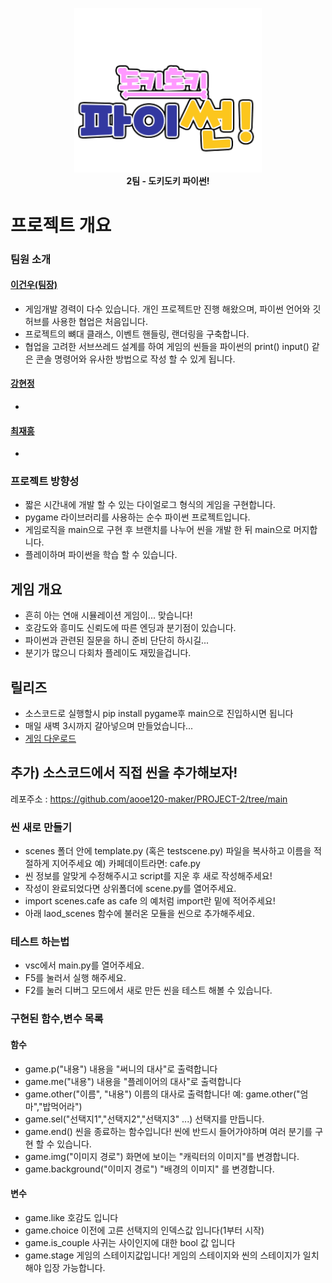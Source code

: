 
<p align="center">
  <img src="sprites/logo.png" alt="로고" width="300"/><br>
  <b>2팀 - 도키도키 파이썬!</b>
</p>
  
# 프로젝트 개요
### 팀원 소개
#### [이건우(팀장)](https://github.com/4vpr)
- 게임개발 경력이 다수 있습니다. 개인 프로젝트만 진행 해왔으며, 파이썬 언어와 깃허브를 사용한 협업은 처음입니다.
- 프로젝트의 뼈대 클래스, 이벤트 핸들링, 랜더링을 구축합니다.
- 협업을 고려한 서브쓰레드 설계를 하여 게임의 씬들을 파이썬의 print() input() 같은 콘솔 명령어와 유사한 방법으로 작성 할 수 있게 됩니다.
#### [강현정](https://github.com/aooe120-maker)
- 
#### [최재흥](https://github.com/Lukascruise)
-
### 프로젝트 방향성
- 짧은 시간내에 개발 할 수 있는 다이얼로그 형식의 게임을 구현합니다.
- pygame 라이브러리를 사용하는 순수 파이썬 프로젝트입니다.
- 게임로직을 main으로 구현 후 브랜치를 나누어 씬을 개발 한 뒤 main으로 머지합니다.
- 플레이하며 파이썬을 학습 할 수 있습니다.
## 게임 개요
- 흔히 아는 연애 시뮬레이션 게임이... 맞습니다!
- 호감도와 흥미도 신뢰도에 따른 엔딩과 분기점이 있습니다.
- 파이썬과 관련된 질문을 하니 준비 단단히 하시길...
- 분기가 많으니 다회차 플레이도 재밌을겁니다.
## 릴리즈
- 소스코드로 실행할시 pip install pygame후 main으로 진입하시면 됩니다
- 매일 새벽 3시까지 갈아넣으며 만들었습니다...
- [게임 다운로드](localhost)





  
## 추가) 소스코드에서 직접 씬을 추가해보자!
레포주소 : https://github.com/aooe120-maker/PROJECT-2/tree/main

### 씬 새로 만들기
- scenes 폴더 안에 template.py (혹은 testscene.py) 파일을 복사하고 이름을 적절하게 지어주세요 예) 카페데이트라면: cafe.py
- 씬 정보를 알맞게 수정해주시고 script를 지운 후 새로 작성해주세요!
- 작성이 완료되었다면 상위폴더에 scene.py를 열어주세요.
- import scenes.cafe as cafe 의 예처럼 import란 밑에 적어주세요!
- 아래 laod_scenes 함수에 불러온 모듈을 씬으로 추가해주세요.

### 테스트 하는법
- vsc에서 main.py를 열어주세요.
- F5를 눌러서 실행 해주세요.
- F2를 눌러 디버그 모드에서 새로 만든 씬을 테스트 해볼 수 있습니다.

### 구현된 함수,변수 목록
#### 함수
- game.p("내용") 내용을 "써니의 대사"로 출력합니다
- game.me("내용") 내용을 "플레이어의 대사"로 출력합니다
- game.other("이름", "내용") 이름의 대사로 출력합니다! 예: game.other("엄마","밥먹어라")
- game.sel("선택지1","선택지2","선택지3" ...) 선택지를 만듭니다.
- game.end() 씬을 종료하는 함수입니다! 씬에 반드시 들어가야하며 여러 분기를 구현 할 수 있습니다.
- game.img("이미지 경로") 화면에 보이는 "캐릭터의 이미지"를 변경합니다.
- game.background("이미지 경로") "배경의 이미지" 를 변경합니다.

#### 변수
- game.like 호감도 입니다
- game.choice 이전에 고른 선택지의 인덱스값 입니다(1부터 시작)
- game.is_couple 사귀는 사이인지에 대한 bool 값 입니다
- game.stage 게임의 스테이지값입니다! 게임의 스테이지와 씬의 스테이지가 일치해야 입장 가능합니다.
